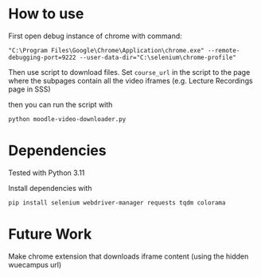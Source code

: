 # How to use
First open debug instance of chrome with command:
```
"C:\Program Files\Google\Chrome\Application\chrome.exe" --remote-debugging-port=9222 --user-data-dir="C:\selenium\chrome-profile"
```
Then use script to download files.
Set `course_url` in the script to the page where the subpages contain all the video iframes (e.g. Lecture Recordings page in SSS)

then you can run the script with
```
python moodle-video-downloader.py
```

# Dependencies

Tested with Python 3.11

Install dependencies with
```
pip install selenium webdriver-manager requests tqdm colorama
```

# Future Work

Make chrome extension that downloads iframe content (using the hidden wuecampus url)